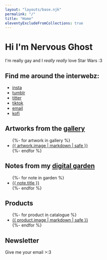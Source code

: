 ```yaml
---
layout: "layouts/base.njk"
permalink: "/"
title: "Home"
eleventyExcludeFromCollections: true
---
```


# Hi I'm Nervous Ghost

I'm really gay and I _really really_ love Star Wars :3

## Find me around the interwebz:

- [insta](https://www.instagram.com/nervousgh0st/)
- [tumblr](https://www.tumblr.com/nervousgh0st)
- [titter](https://twitter.com/nervousgh0st)
- [tiktok](https://www.tiktok.com/@nervousgh0st)
- [email](mailto:hello@nervousghost.com)
- [kofi](https://ko-fi.com/nervousgh0st)

## Artworks from the [gallery](./gallery)

<ul class="[ h-feed ]">
	{%- for artwork in gallery %}
	<li>
		<a href="./gallery/{{artwork.slug}}/">{{ artwork.image | markdown | safe }}</a>
	</li>
	{%- endfor %}
</ul>

## Notes from my [digital garden](./garden)

<ul class="[ h-feed ]">
	{%- for note in garden %}
	<li>
		<a href="./garden/{{note.slug}}/">{{ note.title }}</a>
	</li>
	{%- endfor %}
</ul>

## Products

<ul class="[ h-feed ]">
	{%- for product in catalogue %}
	<li>
		<a href="./catalogue/{{product.slug}}/">{{ product.image | markdown | safe }}</a>
	</li>
	{%- endfor %}
</ul>

## Newsletter

Give me your email >:3
